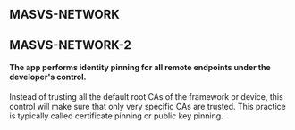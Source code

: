 ##  MASVS-NETWORK

## MASVS-NETWORK-2

#### The app performs identity pinning for all remote endpoints under the developer's control.

Instead of trusting all the default root CAs of the framework or device, this control will make sure that only very specific CAs are trusted. This practice is typically called certificate pinning or public key pinning.
